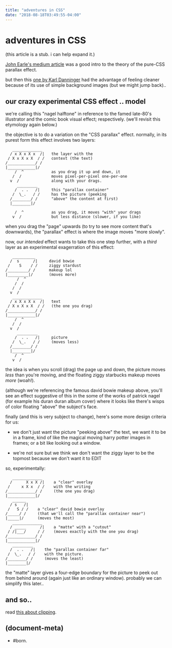 ```yaml
---
title: "adventures in CSS"
date: "2018-08-18T03:49:55-04:00"
---
```

# adventures in CSS

(this article is a stub. i can help expand it.)

[John Earle's medium article][source1] was a good intro to the theory of
the pure-CSS parallax effect.

but then this [one by Karl Danninger][source2] had the advantage of
feeling cleaner because of its use of simple background images (but
we might jump back)..




## our crazy experimental CSS effect .. model

we're calling this "nagel halftone" in reference to the famed late-80's
illustrator and the comic book visual effect; respectively. (we'll revisit
this etymology again below.)

the objective is to do a variation on the "CSS parallax" effect.
normally, in its purest form this effect involves two layers:

       _____________
      / x X x X x  /|   the layer with the
     / X x X x X  / /   context (the text)
    /____________/ /
    |____________|/
        /  ^            as you drag it up and down, it
       /  /             moves pixel-per-pixel one-per-one
      v  /              along with your drags.
         _________
        /  . .   /|     this "parallax container"
       /  \_.   / /     has the picture (peeking
      /________/ /      "above" the content at first)
      |________|/

        /  ^            as you drag, it moves "with" your drags
       v  /             but less distance (slower, if you like)

when you drag the "page" upwards (to try to see more content that's
downwards), the "parallax" effect is where the image moves "more slowly".

now, our *intended* effect wants to take this one step further, with
a *third* layer as an experimental exagerration of this effect:

       __________
      /  s      /|     david bowie
     /    S    / /     ziggy stardust
    /_________/ /      makeup lol
    |_________|/       (moves more)
         /  ^
        /  /
       /  /
      v  /
       _____________
      / x X x X x  /|   text
     / X x X x X  / /   (the one you drag)
    /____________/ /
    |____________|/
        /  ^
       /  /
      v  /
         _________
        /  . .   /|     picture
       /  \_.   / /     (moves less)
      /________/ /
      |________|/
        /  ^
       v  /

the idea is when you scroll (drag) the page up and down, the picture
moves _less_ than you're moving, and the floating ziggy starbucks makeup
moves _more_ (woah!).

(although we're referencing the famous david bowie makeup above,
you'll see an effect suggestive of this in the some of the works of
patrick nagel (for example his duran duran album cover) where it looks
like there's wisps of color floating "above" the subject's face.

finally (and this is very subject to change), here's some more
design criteria for us:

  - we don't just want the picture "peeking above" the text,
    we want it to be in a frame, kind of like the magical moving
    harry potter images in frames; or a bit like looking out a window.

  - we're not sure but we think we don't want the ziggy layer
    to be the topmost because we don't want it to EDIT

so, experimentally:

       _____________
      /      X x X /|    a "clear" overlay
     /     x X x  / /    with the writing
    /____________/ /     (the one you drag)
    |____________|/
       ______
      / s   /|
     /   S / /    a "clear" david bowie overlay
    /_____/ /     (that we'll call the "parallax container near")
    |_____|/      (moves the most)
       _____________
      / _____      /|    a "matte" with a "cutout"
     / /|___/     / /    (moves exactly with the one you drag)
    /____________/ /
    |____________|/
       _________
      /  . .   /|    the "parallax container far"
     /  \_.   / /    with the picture.
    /________/ /     (moves the least)
    |________|/


the "matte" layer gives a four-edge boundary for the picture to peek
out from behind around (again just like an ordinary window). probably we
can simplify this later..



## and so..

read [this about clipping][source3].




[source3]: https://getflywheel.com/layout/css-svg-clipping-and-masking-techniques/
[source2]: https://www.okgrow.com/posts/css-only-parallax
[source1]: https://medium.com/@johnearle/all-in-perspective-2996ee463509


## (document-meta)
  - #born.

